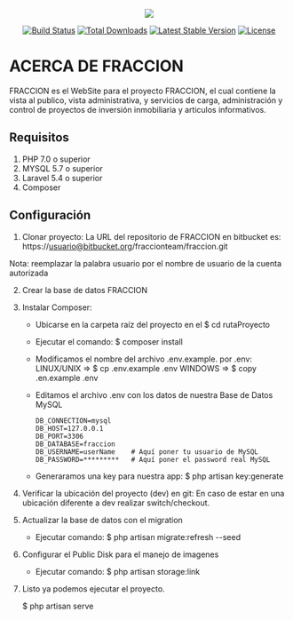 <p align="center"><img src="https://laravel.com/assets/img/components/logo-laravel.svg"></p>

<p align="center">
<a href="https://travis-ci.org/laravel/framework"><img src="https://travis-ci.org/laravel/framework.svg" alt="Build Status"></a>
<a href="https://packagist.org/packages/laravel/framework"><img src="https://poser.pugx.org/laravel/framework/d/total.svg" alt="Total Downloads"></a>
<a href="https://packagist.org/packages/laravel/framework"><img src="https://poser.pugx.org/laravel/framework/v/stable.svg" alt="Latest Stable Version"></a>
<a href="https://packagist.org/packages/laravel/framework"><img src="https://poser.pugx.org/laravel/framework/license.svg" alt="License"></a>
</p>


# ACERCA DE FRACCION 
FRACCION es el WebSite para el proyecto FRACCION, el cual contiene la vista al publico, vista administrativa, y servicios de carga, administración y control de proyectos de inversión inmobiliaria y articulos informativos.

## Requisitos

1.  PHP 7.0 o superior
2.  MYSQL 5.7 o superior
3.  Laravel 5.4 o superior
4.  Composer

##  Configuración

1.  Clonar proyecto:
La URL del repositorio de FRACCION en bitbucket es: https://usuario@bitbucket.org/fraccionteam/fraccion.git

Nota: reemplazar la palabra usuario por el nombre de usuario de la cuenta autorizada

2.  Crear la base de datos FRACCION

3.  Instalar Composer:
    -   Ubicarse en la carpeta raíz del proyecto en el $ cd rutaProyecto
    -   Ejecutar el comando:    $ composer install
    -   Modificamos el nombre del archivo .env.example. por .env:   
            LINUX/UNIX   =>   $ cp .env.example .env
            WINDOWS      =>   $ copy .en.example .env
    -   Editamos el archivo .env con los datos de nuestra Base de Datos MySQL
        
            DB_CONNECTION=mysql
            DB_HOST=127.0.0.1
            DB_PORT=3306
            DB_DATABASE=fraccion
            DB_USERNAME=userName    # Aquí poner tu usuario de MySQL
            DB_PASSWORD=*********   # Aquí poner el password real MySQL
    
    -   Generaramos una key para nuestra app: $ php artisan key:generate

4. Verificar la ubicación del proyecto (dev) en git:
	En caso de estar en una ubicación diferente a dev realizar switch/checkout.
	
5.  Actualizar la base de datos con el migration

    -   Ejecutar comando:    $ php artisan migrate:refresh --seed

6. Configurar el Public Disk para el manejo de imagenes

    -   Ejecutar comando:    $ php artisan storage:link

7.  Listo ya podemos ejecutar el proyecto.

    $ php artisan serve
